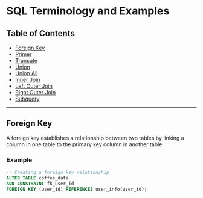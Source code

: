 # SQL Terminology and Examples

## Table of Contents
- [Foreign Key](#foreign-key)
- [Primer](#primer)
- [Truncate](#truncate)
- [Union](#union)
- [Union All](#union-all)
- [Inner Join](#inner-join)
- [Left Outer Join](#left-outer-join)
- [Right Outer Join](#right-outer-join)
- [Subquery](#subquery)

---

## Foreign Key

A foreign key establishes a relationship between two tables by linking a column in one table to the primary key column in another table.

### Example
```sql
-- Creating a foreign key relationship
ALTER TABLE coffee_data
ADD CONSTRAINT fk_user_id
FOREIGN KEY (user_id) REFERENCES user_info(user_id);
